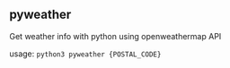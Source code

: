 ## pyweather
Get weather info with python using openweathermap API

usage: `python3 pyweather {POSTAL_CODE}`
